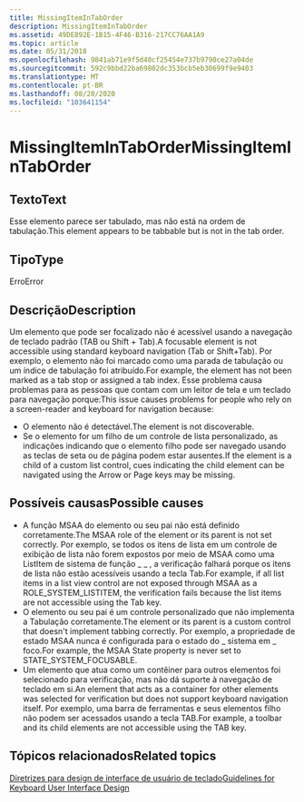 ```yaml
---
title: MissingItemInTabOrder
description: MissingItemInTabOrder
ms.assetid: 49DE892E-1B15-4F46-B316-217CC76AA1A9
ms.topic: article
ms.date: 05/31/2018
ms.openlocfilehash: 9841ab71e9f5d40cf25454e737b9790ce27a04de
ms.sourcegitcommit: 592c9bbd22ba69802dc353bcb5eb30699f9e9403
ms.translationtype: MT
ms.contentlocale: pt-BR
ms.lasthandoff: 08/20/2020
ms.locfileid: "103641154"
---
```

# <a name="missingitemintaborder"></a><span data-ttu-id="d0ba0-103">MissingItemInTabOrder</span><span class="sxs-lookup"><span data-stu-id="d0ba0-103">MissingItemInTabOrder</span></span>

## <a name="text"></a><span data-ttu-id="d0ba0-104">Texto</span><span class="sxs-lookup"><span data-stu-id="d0ba0-104">Text</span></span>

<span data-ttu-id="d0ba0-105">Esse elemento parece ser tabulado, mas não está na ordem de tabulação.</span><span class="sxs-lookup"><span data-stu-id="d0ba0-105">This element appears to be tabbable but is not in the tab order.</span></span>

## <a name="type"></a><span data-ttu-id="d0ba0-106">Tipo</span><span class="sxs-lookup"><span data-stu-id="d0ba0-106">Type</span></span>

<span data-ttu-id="d0ba0-107">Erro</span><span class="sxs-lookup"><span data-stu-id="d0ba0-107">Error</span></span>

## <a name="description"></a><span data-ttu-id="d0ba0-108">Descrição</span><span class="sxs-lookup"><span data-stu-id="d0ba0-108">Description</span></span>

<span data-ttu-id="d0ba0-109">Um elemento que pode ser focalizado não é acessível usando a navegação de teclado padrão (TAB ou Shift + Tab).</span><span class="sxs-lookup"><span data-stu-id="d0ba0-109">A focusable element is not accessible using standard keyboard navigation (Tab or Shift+Tab).</span></span> <span data-ttu-id="d0ba0-110">Por exemplo, o elemento não foi marcado como uma parada de tabulação ou um índice de tabulação foi atribuído.</span><span class="sxs-lookup"><span data-stu-id="d0ba0-110">For example, the element has not been marked as a tab stop or assigned a tab index.</span></span> <span data-ttu-id="d0ba0-111">Esse problema causa problemas para as pessoas que contam com um leitor de tela e um teclado para navegação porque:</span><span class="sxs-lookup"><span data-stu-id="d0ba0-111">This issue causes problems for people who rely on a screen-reader and keyboard for navigation because:</span></span>

-   <span data-ttu-id="d0ba0-112">O elemento não é detectável.</span><span class="sxs-lookup"><span data-stu-id="d0ba0-112">The element is not discoverable.</span></span>
-   <span data-ttu-id="d0ba0-113">Se o elemento for um filho de um controle de lista personalizado, as indicações indicando que o elemento filho pode ser navegado usando as teclas de seta ou de página podem estar ausentes.</span><span class="sxs-lookup"><span data-stu-id="d0ba0-113">If the element is a child of a custom list control, cues indicating the child element can be navigated using the Arrow or Page keys may be missing.</span></span>

## <a name="possible-causes"></a><span data-ttu-id="d0ba0-114">Possíveis causas</span><span class="sxs-lookup"><span data-stu-id="d0ba0-114">Possible causes</span></span>

-   <span data-ttu-id="d0ba0-115">A função MSAA do elemento ou seu pai não está definido corretamente.</span><span class="sxs-lookup"><span data-stu-id="d0ba0-115">The MSAA role of the element or its parent is not set correctly.</span></span> <span data-ttu-id="d0ba0-116">Por exemplo, se todos os itens de lista em um controle de exibição de lista não forem expostos por meio de MSAA como uma ListItem de sistema de função \_ \_ , a verificação falhará porque os itens de lista não estão acessíveis usando a tecla Tab.</span><span class="sxs-lookup"><span data-stu-id="d0ba0-116">For example, if all list items in a list view control are not exposed through MSAA as a ROLE\_SYSTEM\_LISTITEM, the verification fails because the list items are not accessible using the Tab key.</span></span>
-   <span data-ttu-id="d0ba0-117">O elemento ou seu pai é um controle personalizado que não implementa a Tabulação corretamente.</span><span class="sxs-lookup"><span data-stu-id="d0ba0-117">The element or its parent is a custom control that doesn't implement tabbing correctly.</span></span> <span data-ttu-id="d0ba0-118">Por exemplo, a propriedade de estado MSAA nunca é configurada para o estado do \_ sistema em \_ foco.</span><span class="sxs-lookup"><span data-stu-id="d0ba0-118">For example, the MSAA State property is never set to STATE\_SYSTEM\_FOCUSABLE.</span></span>
-   <span data-ttu-id="d0ba0-119">Um elemento que atua como um contêiner para outros elementos foi selecionado para verificação, mas não dá suporte à navegação de teclado em si.</span><span class="sxs-lookup"><span data-stu-id="d0ba0-119">An element that acts as a container for other elements was selected for verification but does not support keyboard navigation itself.</span></span> <span data-ttu-id="d0ba0-120">Por exemplo, uma barra de ferramentas e seus elementos filho não podem ser acessados usando a tecla TAB.</span><span class="sxs-lookup"><span data-stu-id="d0ba0-120">For example, a toolbar and its child elements are not accessible using the TAB key.</span></span>

## <a name="related-topics"></a><span data-ttu-id="d0ba0-121">Tópicos relacionados</span><span class="sxs-lookup"><span data-stu-id="d0ba0-121">Related topics</span></span>

<dl> <dt>

[<span data-ttu-id="d0ba0-122">Diretrizes para design de interface de usuário de teclado</span><span class="sxs-lookup"><span data-stu-id="d0ba0-122">Guidelines for Keyboard User Interface Design</span></span>](/previous-versions/windows/desktop/dnacc/guidelines-for-keyboard-user-interface-design)
</dt> </dl>

 

 